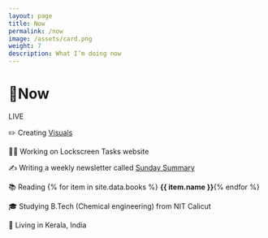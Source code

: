 ```yaml
---
layout: page
title: Now
permalink: /now
image: /assets/card.png
weight: 7
description: What I’m doing now
---
```


# 🌱Now

<div class="about-pills">
<span class="about-pill">
<span class="live-icon"></span> LIVE
</span>
</div>

✏️ Creating [Visuals](/visuals)

👨‍💻 Working on Lockscreen Tasks website

✍️ Writing a weekly newsletter called [Sunday Summary](https://newsletter.vyshnav.xyz/)

📚 Reading {% for item in site.data.books %} <b>{{ item.name }}</b>{% endfor %}

🎓 Studying B.Tech (Chemical engineering) from NIT Calicut

📍 Living in Kerala, India